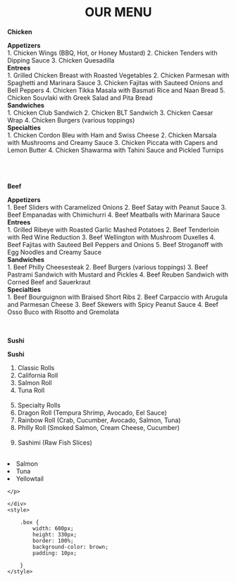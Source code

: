 <!DOCTYPE html>
<html>
<head>
	<title>Module 2</title>
</head>
<body>
	<h1 align="center">OUR MENU</h1>
	<div class="box">
		<h align="right"><b>Chicken</b></h>
		<p>
			<sub-heading><b>Appetizers</b></sub-heading>
<br>
1. Chicken Wings (BBQ, Hot, or Honey Mustard)
2. Chicken Tenders with Dipping Sauce
3. Chicken Quesadilla
<br>
<sub-heading><b>Entrees</b></sub-heading>
<br>
1. Grilled Chicken Breast with Roasted Vegetables
2. Chicken Parmesan with Spaghetti and Marinara Sauce
3. Chicken Fajitas with Sauteed Onions and Bell Peppers
4. Chicken Tikka Masala with Basmati Rice and Naan Bread
5. Chicken Souvlaki with Greek Salad and Pita Bread
<br>
<sub-heading><b>Sandwiches</b></sub-heading>
<br>
1. Chicken Club Sandwich
2. Chicken BLT Sandwich
3. Chicken Caesar Wrap
4. Chicken Burgers (various toppings)
<br>
<sub-heading><b>Specialties</b></sub-heading>
<br>
1. Chicken Cordon Bleu with Ham and Swiss Cheese
2. Chicken Marsala with Mushrooms and Creamy Sauce
3. Chicken Piccata with Capers and Lemon Butter
4. Chicken Shawarma with Tahini Sauce and Pickled Turnips</p>
	</div>
	<br><br><br>	
	<div  class="box">
		<h align="right"><b>Beef</b></h>
		<p>
<sub-heading><b>Appetizers</b></sub-heading>
<br>
1. Beef Sliders with Caramelized Onions
2. Beef Satay with Peanut Sauce
3. Beef Empanadas with Chimichurri
4. Beef Meatballs with Marinara Sauce
<br>
<sub-heading><b>Entrees</b></sub-heading>
<br>
1. Grilled Ribeye with Roasted Garlic Mashed Potatoes
2. Beef Tenderloin with Red Wine Reduction
3. Beef Wellington with Mushroom Duxelles
4. Beef Fajitas with Sauteed Bell Peppers and Onions
5. Beef Stroganoff with Egg Noodles and Creamy Sauce
<br>
<sub-heading><b>Sandwiches</b></sub-heading>
<br>
1. Beef Philly Cheesesteak
2. Beef Burgers (various toppings)
3. Beef Pastrami Sandwich with Mustard and Pickles
4. Beef Reuben Sandwich with Corned Beef and Sauerkraut
<br>
<sub-heading><b>Specialties</b></sub-heading>
<br>
1. Beef Bourguignon with Braised Short Ribs
2. Beef Carpaccio with Arugula and Parmesan Cheese
3. Beef Skewers with Spicy Peanut Sauce
4. Beef Osso Buco with Risotto and Gremolata</p>
	</div>
	<br><br>
	<div class="box">
    <h align="right"><b>Sushi</b></h>
    <p>
    	<sub-heading><b>Sushi</b></sub-heading>

1. Classic Rolls
   <li>  California Roll</li>
   <li>  Salmon Roll</li>
   <li>  Tuna Roll</li>
   <br>
2. Specialty Rolls
    <li> Dragon Roll (Tempura Shrimp, Avocado, Eel Sauce)</li>
    <li> Rainbow Roll (Crab, Cucumber, Avocado, Salmon, Tuna)</li>
    <li> Philly Roll (Smoked Salmon, Cream Cheese, Cucumber)</li>
    	<br>
3. Sashimi (Raw Fish Slices)
<br>
    <li> Salmon</li>
    <li> Tuna</li>
    <li> Yellowtail</li>

    </p>
		
	</div>
	<style>
	    
		.box {
			width: 600px;
			height: 330px;
			border: 100%;
            background-color: brown;  
            padding: 10px;

		}
	</style>

</body>
</html>
